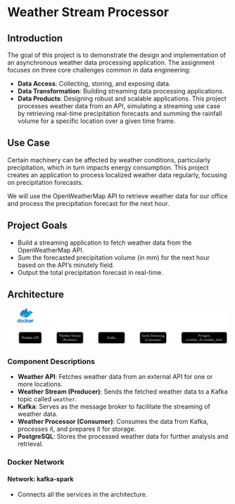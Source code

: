 # Weather Stream Processor
## Introduction
The goal of this project is to demonstrate the design and implementation of an asynchronous weather data processing application. The assignment focuses on three core challenges common in data engineering:

- **Data Access**: Collecting, storing, and exposing data.
- **Data Transformation**: Building streaming data processing applications.
- **Data Products**: Designing robust and scalable applications.
This project processes weather data from an API, simulating a streaming use case by retrieving real-time precipitation forecasts and summing the rainfall volume for a specific location over a given time frame.

## Use Case
Certain machinery can be affected by weather conditions, particularly precipitation, which in turn impacts energy consumption. This project creates an application to process localized weather data regularly, focusing on precipitation forecasts.

We will use the OpenWeatherMap API to retrieve weather data for our office and process the precipitation forecast for the next hour.

## Project Goals
- Build a streaming application to fetch weather data from the OpenWeatherMap API.
- Sum the forecasted precipitation volume (in mm) for the next hour based on the API’s minutely field.
- Output the total precipitation forecast in real-time.

## Architecture
![Weather Processor](images/Weather_Processor.png)

### Component Descriptions
- **Weather API**: Fetches weather data from an external API for one or more locations.
- **Weather Stream (Producer)**: Sends the fetched weather data to a Kafka topic called `weather`.
- **Kafka**: Serves as the message broker to facilitate the streaming of weather data.
- **Weather Processor (Consumer)**: Consumes the data from Kafka, processes it, and prepares it for storage.
- **PostgreSQL**: Stores the processed weather data for further analysis and retrieval.
### Docker Network
#### Network: kafka-spark
- Connects all the services in the architecture.
